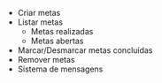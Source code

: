 - Criar metas
- Listar metas
  - Metas realizadas
  - Metas abertas
- Marcar/Desmarcar metas concluídas
- Remover metas
- Sistema de mensagens
